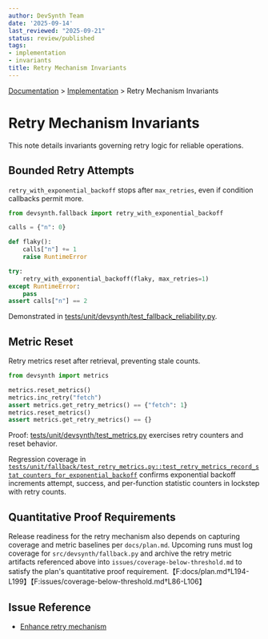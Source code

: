 ```yaml
---
author: DevSynth Team
date: '2025-09-14'
last_reviewed: "2025-09-21"
status: review/published
tags:
- implementation
- invariants
title: Retry Mechanism Invariants
---
```

<div class="breadcrumbs">
<a href="../index.md">Documentation</a> &gt; <a href="index.md">Implementation</a> &gt; Retry Mechanism Invariants
</div>

# Retry Mechanism Invariants

This note details invariants governing retry logic for reliable operations.

## Bounded Retry Attempts

`retry_with_exponential_backoff` stops after `max_retries`, even if condition callbacks permit more.

```python
from devsynth.fallback import retry_with_exponential_backoff

calls = {"n": 0}

def flaky():
    calls["n"] += 1
    raise RuntimeError

try:
    retry_with_exponential_backoff(flaky, max_retries=1)
except RuntimeError:
    pass
assert calls["n"] == 2
```

Demonstrated in [tests/unit/devsynth/test_fallback_reliability.py](../../tests/unit/devsynth/test_fallback_reliability.py).

## Metric Reset

Retry metrics reset after retrieval, preventing stale counts.

```python
from devsynth import metrics

metrics.reset_metrics()
metrics.inc_retry("fetch")
assert metrics.get_retry_metrics() == {"fetch": 1}
metrics.reset_metrics()
assert metrics.get_retry_metrics() == {}
```

Proof: [tests/unit/devsynth/test_metrics.py](../../tests/unit/devsynth/test_metrics.py) exercises retry counters and reset behavior.

Regression coverage in
[`tests/unit/fallback/test_retry_metrics.py::test_retry_metrics_record_stat_counters_for_exponential_backoff`](../../tests/unit/fallback/test_retry_metrics.py)
confirms exponential backoff increments attempt, success, and per-function
statistic counters in lockstep with retry counts.

## Quantitative Proof Requirements

Release readiness for the retry mechanism also depends on capturing coverage and
metric baselines per `docs/plan.md`. Upcoming runs must log coverage for
`src/devsynth/fallback.py` and archive the retry metric artifacts referenced
above into `issues/coverage-below-threshold.md` to satisfy the plan's
quantitative proof requirement.【F:docs/plan.md†L194-L199】【F:issues/coverage-below-threshold.md†L86-L106】

## Issue Reference

- [Enhance retry mechanism](../../issues/Enhance-retry-mechanism.md)
